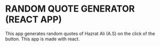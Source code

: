 # RANDOM QUOTE GENERATOR (REACT APP)
This app generates random quotes of Hazrat Ali (A.S) on the click of the button.
This app is made with react.